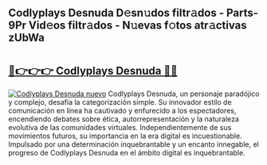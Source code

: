 ## Codlyplays Desnuda D𝚎sn𝚞dos filtr𝚊dos - Parts-9Pr Vid𝚎os filtr𝚊dos - N𝚞evas f𝚘tos atr𝚊ctivas zUbWa

# <h2><a href="http://mb1ow9z.tromn.icu/?c=Codlyplays+Desnuda">🔗👉👉👉 Codlyplays Desnuda 🔗🔗</a></h2>

[![Codlyplays Desnuda nuevo](https://i.imgur.com/pEAQMta.gif)](http://mb1ow9z.tromn.icu/?c=Codlyplays+Desnuda)
Codlyplays Desnuda, un personaje paradójico y complejo, desafía la categorización simple. Su innovador estilo de comunicación en línea ha cautivado y enfurecido a los espectadores, encendiendo debates sobre ética, autorrepresentación y la naturaleza evolutiva de las comunidades virtuales. Independientemente de sus movimientos futuros, su importancia en la era digital es incuestionable. Impulsado por una determinación inquebrantable y un encanto innegable, el progreso de Codlyplays Desnuda en el ámbito digital es inquebrantable.
